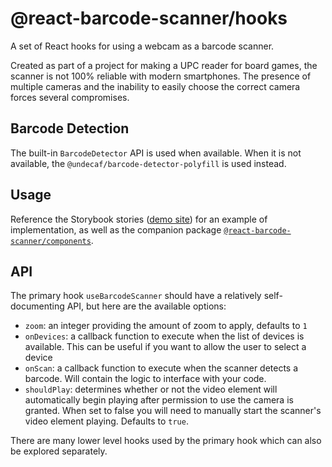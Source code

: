 # @react-barcode-scanner/hooks

A set of React hooks for using a webcam as a barcode scanner.

Created as part of a project for making a UPC reader for board games, the
scanner is not 100% reliable with modern smartphones. The presence of multiple
cameras and the inability to easily choose the correct camera forces several
compromises.

## Barcode Detection

The built-in `BarcodeDetector` API is used when available. When it is not
available, the `@undecaf/barcode-detector-polyfill` is used instead.

## Usage

Reference the Storybook stories
([demo site](https://react-barcode-scanner.github.io/hooks))
for an example of implementation, as well as the companion package
[`@react-barcode-scanner/components`](https://github.com/react-barcode-scanner/components).

## API

The primary hook `useBarcodeScanner` should have a relatively self-documenting
API, but here are the available options:

- `zoom`: an integer providing the amount of zoom to apply, defaults to `1`
- `onDevices`: a callback function to execute when the list of devices is
  available. This can be useful if you want to allow the user to select a device
- `onScan`: a callback function to execute when the scanner detects a barcode.
  Will contain the logic to interface with your code.
- `shouldPlay`: determines whether or not the video element will automatically
  begin playing after permission to use the camera is granted. When set to false
  you will need to manually start the scanner's video element playing. Defaults
  to `true`.

There are many lower level hooks used by the primary hook which can also
be explored separately.
